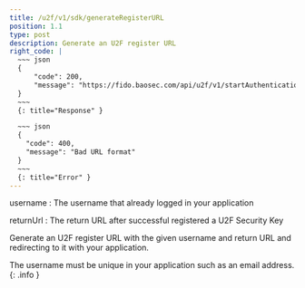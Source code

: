 ```yaml
---
title: /u2f/v1/sdk/generateRegisterURL
position: 1.1
type: post
description: Generate an U2F register URL
right_code: |
  ~~~ json
  {
      "code": 200,
      "message": "https://fido.baosec.com/api/u2f/v1/startAuthentication?username=example-user&returnUrl=https://example.com/u2fLogin&challenge=d39ea54d7a127294033f6d9ff43e5f3d1f6ded3194bc7cda70acb04d5601872c&signature=fb5dbff9c91d0c7f20b661e076f2a91fdf30512694ffbfef7c5fd056ad569739"
  }
  ~~~
  {: title="Response" }

  ~~~ json
  {
    "code": 400,
    "message": "Bad URL format"
  }
  ~~~
  {: title="Error" }
---
```

username
: The username that already logged in your application

returnUrl
: The return URL after successful registered a U2F Security Key

Generate an U2F register URL with the given username and return URL and
redirecting to it with your application.

The username must be unique in your application such as an email address.
{: .info }
